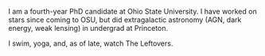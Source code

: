I am a fourth-year PhD candidate at Ohio State University. I have worked on stars since coming to OSU, but did extragalactic astronomy (AGN, dark energy, weak lensing) in undergrad at Princeton.

I swim, yoga, and, as of late, watch The Leftovers.

